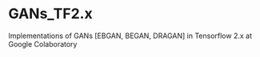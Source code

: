 # GANs_TF2.x
Implementations of GANs [EBGAN, BEGAN, DRAGAN] in Tensorflow 2.x at Google Colaboratory

